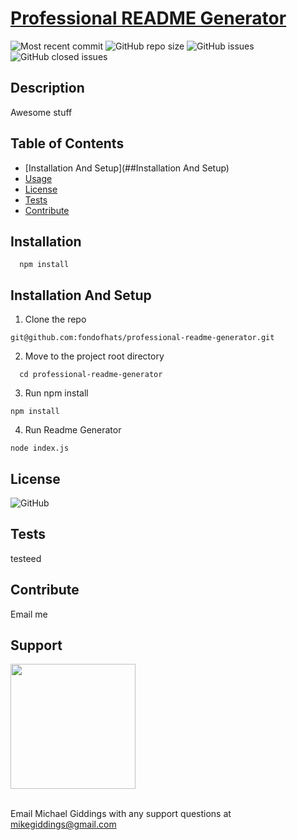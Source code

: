 
  # [Professional README Generator](https://github.com/fondofhats/professional-readme-generator)
  ![Most recent commit](https://img.shields.io/github/last-commit/fondofhats/professional-readme-generator)
  ![GitHub repo size](https://img.shields.io/github/repo-size/fondofhats/professional-readme-generator) ![GitHub issues](https://img.shields.io/github/issues-raw/fondofhats/professional-readme-generator) ![GitHub closed issues](https://img.shields.io/github/issues-closed-raw/fondofhats/professional-readme-generator)
  ## Description
  Awesome stuff
  ## Table of Contents
  * [Installation And Setup](##Installation And Setup)
  * [Usage](##Usage)
  * [License](##License)
  * [Tests](##Tests) 
  * [Contribute](##Contribute)
  
  ## Installation
  ```shell
    npm install
  ```
  
  
  ## Installation And Setup
  1. Clone the repo

  ```shell
  git@github.com:fondofhats/professional-readme-generator.git
  ```

  2. Move to the project root directory

```shell
  cd professional-readme-generator
```

3. Run npm install

```shell
npm install
```

4. Run Readme Generator

```shell
node index.js
```

  
  
  ## License
  ![GitHub](https://img.shields.io/github/license/fondofhats/professional-readme-generator?style=plastic)
  
  
  ## Tests
  testeed  
  
  
  ## Contribute
  Email me  
  

  ## Support
  
  <img src="https://avatars0.githubusercontent.com/u/11549316?v=4" width="200" height="200"/>
  
  <br/>Email Michael Giddings with any support questions at <a href="mailto:mikegiddings@gmail.com">mikegiddings@gmail.com</a>
  